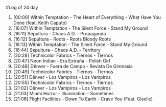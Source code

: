 #Log of 24 day

1. [00:00] Within Temptation - The Heart of Everything - What Have You Done (feat. Keith Caputo)
1. [16:07] Within Temptation - The Silent Force - Stand My Ground
1. [16:11] Sepultura - Chaos A.D. - Propaganda
1. [16:12] Sepultura - Roots - Roots Bloody Roots
1. [16:13] Within Temptation - The Silent Force - Stand My Ground
1. [16:44] Sepultura - Chaos A.D. - Territory
1. [20:28] Technicolor Fabrics - Tiernos - Tiernos
1. [20:47] Neon Indian - Era Extraña - Polish Girl
1. [20:48] Dënver - Fuera de Campo - Revista De Gimnasia
1. [20:49] Technicolor Fabrics - Tiernos - Tiernos
1. [20:51] Dënver - Los Vampiros - Los Vampiros
1. [20:55] Technicolor Fabrics - Tiernos - Tiernos
1. [21:02] Dënver - Los Vampiros - Los Vampiros
1. [21:03] Miami Horror - Illumination - Sometimes
1. [21:06] Flight Facilities - Down To Earth - Crave You (Feat. Giselle)
